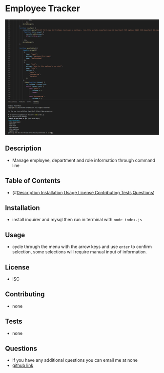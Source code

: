 # Employee Tracker

![](images\tracker.png)
## Description
* Manage employee, department and role information through command line

## Table of Contents
* (#[Description](#description),[Installation](#installation),[Usage](#usage),[License](#license),[Contributing](#contributing),[Tests](#tests),[Questions](#questions))

## Installation
* install inquirer and mysql then run in terminal with `node index.js`
 
## Usage
* cycle through the menu with the arrow keys and use `enter` to confirm selection, some selections will require manual input of information.

## License
* ISC

## Contributing
* none

## Tests
* none

## Questions
* If you have any additional questions you can email me at none
* [github link](https://github.com/Zaguilar)

   